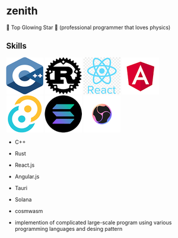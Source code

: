 # zenith
🌟 Top Glowing Star 🔭
(professional programmer that loves physics)

## Skills

![c++ logo](c%2B%2B.png) 
![Rust logo](rust.png)
![React logo](react.png) 
![angular logo](angular.png)
![tauri logo](tauri.png)
![solana logo](solana.png)
![cosmwasm logo](cosmwasm.png)

* C++


* Rust


* React.js


* Angular.js


* Tauri


* Solana


* cosmwasm

* implemention of complicated large-scale program using various programming languages and desing pattern

